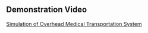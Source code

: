 ## Demonstration Video
[Simulation of Overhead Medical Transportation System](https://www.youtube.com/watch?v=hbWC0veuu98&list=PLdNEECe6It_8c5WpOP_sQ4kQBHbmrY_ZZ&index=4)
